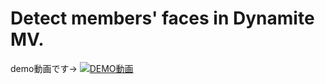 # Detect members' faces in Dynamite MV.

demo動画です→
[![DEMO動画](https://i9.ytimg.com/vi_webp/U_1ni3eKH-Y/mq1.webp?sqp=CODjnr8G-oaymwEmCMACELQB8quKqQMa8AEB-AHUBoAC4AOKAgwIABABGHIgXig8MA8=&rs=AOn4CLCA2Myj7Se3VcPsHpUe8px_ExsUlw)](https://youtu.be/U_1ni3eKH-Y)
